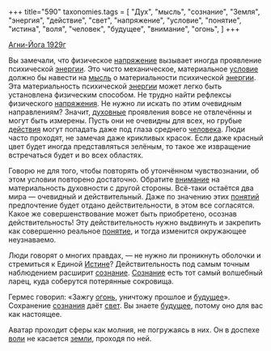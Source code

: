 +++
title="590"
taxonomies.tags = [
 "Дух",
 "мысль",
 "сознание",
 "Земля",
 "энергия",
 "действие",
 "свет",
 "напряжение",
 "условие",
 "понятие",
 "истина",
 "воля",
 "человек",
 "будущее",
 "внимание",
 "огонь",
]
+++

[Агни-Йога 1929г](/agni/1929)

Вы замечали, что физическое [напряжение](/tags/напряжение) вызывает иногда проявление психической [энергии](/tags/энергия). Это чисто механическое, материальное [условие](/tags/условие) должно бы навести на [мысль](/tags/мысль) о материальности психической [энергии](/tags/энергия). Эта материальность психической [энергии](/tags/энергия) может легко быть установлена физическим способом. Не трудно найти рефлексы физического [напряжения](/tags/напряжение). Не нужно ли искать по этим очевидным направлениям? Значит, [духовные](/tags/Дух) проявления вовсе не отвлечённы и могут быть измерены. Пусть они не очевидны для всех, но грубые [действия](/tags/действие) могут попадать даже под глаза среднего [человека](/tags/человек). Люди часто проходят, не замечая даже крикливых красок. Если даже красный цвет будет иногда представляться зелёным, то такое же извращение встречаться будет и во всех областях.   

Говорю не для того, чтобы повторять об утончённом чувствознании, об этом условии повторено достаточно. Обратите [внимание](/tags/внимание) на материальность духовности с другой стороны. Всё-таки остаётся два мира — очевидный и действительный. Даже по значению этих [понятий](/tags/[понятие](/tags/понятие)) предпочтение будет отдано действительности, в этом все согласятся. Какое же совершенствование может быть приобретено, осознав действительность! Эту действительность нужно выдвинуть и закрепить как совершенно реальное [понятие](/tags/понятие), и тогда изменится окружающее неузнаваемо.   

Люди говорят о многих правдах, — не нужно ли проникнуть оболочки и стремиться к Единой [Истине](/tags/истина)? Действительность под самым точным наблюдением расширит [сознание](/tags/сознание). [Сознание](/tags/сознание) есть тот самый волшебный ларец, куда соберутся потерянные сокровища.   

Гермес говорил: «Зажгу [огонь](/tags/огонь), уничтожу прошлое и [будущее](/tags/будущее)». Сохранение [сознания](/tags/сознание) даёт [свет](/tags/свет). Вы знаете [будущее](/tags/будущее), потому оно для вас как настоящее.   

Аватар проходит сферы как молния, не погружаясь в них. Он в доспехе [воли](/tags/воля) не касается [земли](/tags/Земля), проходя по ней.